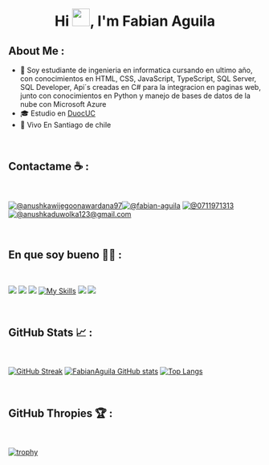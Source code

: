 <h1 align="center">Hi <img src="https://media.giphy.com/media/hvRJCLFzcasrR4ia7z/giphy.gif" width="35">, I'm Fabian Aguila</h1>

## About Me :

- 🏢 Soy estudiante de ingenieria en informatica cursando en ultimo año, con conocimientos en HTML, CSS, JavaScript, TypeScript, SQL Server, SQL Developer, Api´s creadas en C# para la integracion en paginas web, junto con conocimientos en Python
  y manejo de bases de datos de la nube con Microsoft Azure
- 🎓 Estudio en [DuocUC](https://www.duoc.cl)
- 🏡 Vivo En Santiago de chile

<br>

## Contactame ☕ :

<br>

[![@anushkawijegoonawardana97](https://img.icons8.com/fluency/48/000000/instagram-new.png "fab.aguila")](https://www.instagram.com/fab.aguila/)[![@fabian-aguila](https://img.icons8.com/fluency/48/000000/linkedin.png "@fabian-aguila")](https://www.linkedin.com/in/fabian-aguila-442340253/) [![@0711971313](https://img.icons8.com/fluency/48/000000/phone-disconnected.png "979924970")](tel:979924970) [![@anushkaduwolka123@gmail.com](https://img.icons8.com/fluency/48/000000/apple-mail.png "@fa.aguila.dev@gmail.com")](fa.aguila.dev@gmail.com)

<br>

## En que soy bueno 🧑‍💻 :

<br>

<img src="https://img.icons8.com/color/48/000000/html-5--v1.png"/> <img src="https://img.icons8.com/color/48/000000/css3.png"/> <img src="https://img.icons8.com/color/48/000000/javascript--v1.png"/> [![My Skills](https://skillicons.dev/icons?i=azure)](https://azure.microsoft.com/es-es)
<img src="https://img.icons8.com/color/48/000000/mysql-logo.png"/>
<img src="https://img.icons8.com/color/48/000000/npm.png"/>

<br>

## GitHub Stats 📈 :

<br>

[![GitHub Streak](https://github-readme-streak-stats.herokuapp.com?user=FabianAguila&theme=algolia&date_format=M%20j%5B%2C%20Y%5D)](https://git.io/streak-stats) [![FabianAguila GitHub stats](https://github-readme-stats.vercel.app/api?username=FabianAguila&theme=algolia)](https://github.com/FabianAguila/github-readme-stats) [![Top Langs](https://github-readme-stats.vercel.app/api/top-langs/?username=FabianAguila&theme=algolia)](https://github.com/FabianAguila/github-readme-stats)

<br>

## GitHub Thropies 🏆 :

<br>

[![trophy](https://github-profile-trophy.vercel.app/?username=FabianAguila)](https://github.com/FabianAguila/github-profile-trophy)

<br>
